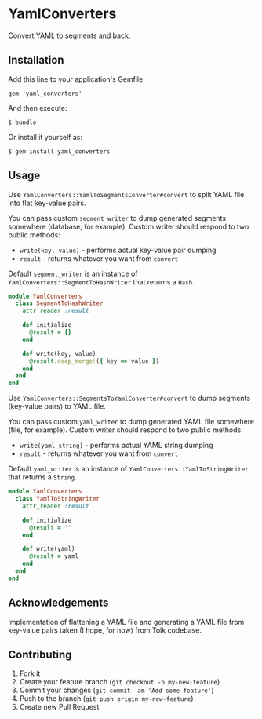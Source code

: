 # YamlConverters

Convert YAML to segments and back.

## Installation

Add this line to your application's Gemfile:

    gem 'yaml_converters'

And then execute:

    $ bundle

Or install it yourself as:

    $ gem install yaml_converters

## Usage

Use `YamlConverters::YamlToSegmentsConverter#convert` to split YAML file
into flat key-value pairs.

You can pass custom `segment_writer` to dump generated segments
somewhere (database, for example). Custom writer should respond to
two public methods:

* `write(key, value)` - performs actual key-value pair dumping
* `result` - returns whatever you want from `convert`

Default `segment_writer` is an instance of
`YamlConverters::SegmentToHashWriter` that returns a `Hash`.

``` ruby
module YamlConverters
  class SegmentToHashWriter
    attr_reader :result

    def initialize
      @result = {}
    end

    def write(key, value)
      @result.deep_merge!({ key => value })
    end
  end
end
```

Use `YamlConverters::SegmentsToYamlConverter#convert` to dump segments
(key-value pairs) to YAML file.

You can pass custom `yaml_writer` to dump generated YAML file
somewhere (file, for example). Custom writer should respond to
two public methods:

* `write(yaml_string)` - performs actual YAML string dumping
* `result` - returns whatever you want from `convert`

Default `yaml_writer` is an instance of
`YamlConverters::YamlToStringWriter` that returns a `String`.

``` ruby
module YamlConverters
  class YamlToStringWriter
    attr_reader :result

    def initialize
      @result = ''
    end

    def write(yaml)
      @result = yaml
    end
  end
end
```

## Acknowledgements

Implementation of flattening a YAML file and generating a YAML file
from key-value pairs taken (I hope, for now) from Tolk codebase.

## Contributing

1. Fork it
2. Create your feature branch (`git checkout -b my-new-feature`)
3. Commit your changes (`git commit -am 'Add some feature'`)
4. Push to the branch (`git push origin my-new-feature`)
5. Create new Pull Request

